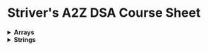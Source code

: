 # Striver's A2Z DSA Course Sheet

<details>
  <summary><strong>Arrays</strong></summary>
  <details>
    <summary>Lecture 1: Introduction to Arrays</summary>
    <br>
  | # | Problem | Difficulty | Status | Date Assigned |
    |---|---------|------------|--------|--------------|
    | 1 | [Two Sum](https://leetcode.com/problems/two-sum/) | 🟢 Easy | ❌ | |
    | 2 | [Best Time to Buy and Sell Stock](https://leetcode.com/problems/best-time-to-buy-and-sell-stock/) | 🟢 Easy | ❌ | |
    | 3 | [Valid Palindrome](https://leetcode.com/problems/valid-palindrome/) | 🟢 Easy | ❌ | |
  </details>
  
  <details>
    <summary>Lecture 2: Advanced Arrays</summary>
    <br>
  | # | Problem | Difficulty | Status | Date Assigned |
      |---|---------|------------|--------|---------------|
      | 1 | [Merge Intervals](https://leetcode.com/problems/merge-intervals/) | 🟡 Medium | ❌ | |
      | 2 | [Subarray Sum Equals K](https://leetcode.com/problems/subarray-sum-equals-k/) | 🟡 Medium | ❌ | |
    </details>
  </details>
</details>


<details>
  <summary><strong>Strings</strong></summary>
  <details>
    <summary>Lecture 1: Fundamentals of Strings</summary>
    <br>    
  | # | Problem | Difficulty | Status | Date Assigned |
  |---|---------|------------|--------|---------------|
  | 1 | [Longest Substring Without Repeating Characters](https://leetcode.com/problems/longest-substring-without-repeating-characters/) | 🟡 Medium | ❌ | |
  | 2 | [Valid Anagram](https://leetcode.com/problems/valid-anagram/) | 🟢 Easy | ❌ | |
  </details>
  
  <details>
    <summary>Lecture 2: Advanced String Manipulation</summary>
    <br>
      
  | # | Problem | Difficulty | Status | Date Assigned |
  |---|---------|------------|--------|---------------|
  | 1 | [Longest Palindromic Substring](https://leetcode.com/problems/longest-palindromic-substring/) | 🟡 Medium | ❌ | |
  | 2 | [Group Anagrams](https://leetcode.com/problems/group-anagrams/) | 🟡 Medium | ❌ | |
  </details>
  
</details>
